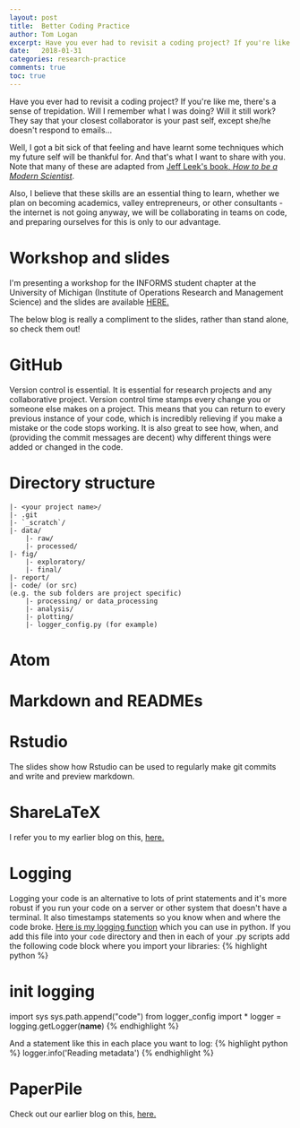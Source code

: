 ```yaml
---
layout: post
title:  Better Coding Practice
author: Tom Logan
excerpt: Have you ever had to revisit a coding project? If you're like me, there's a sense of trepidation. Will I remember what I was doing? Will it still work?  Here are some techniques that may make you a happier and more efficient researcher.
date:   2018-01-31
categories: research-practice
comments: true
toc: true
---
```


Have you ever had to revisit a coding project? If you're like me, there's a sense of trepidation. Will I remember what I was doing? Will it still work?  
They say that your closest collaborator is your past self, except she/he doesn't respond to emails...

Well, I got a bit sick of that feeling and have learnt some techniques which my future self will be thankful for. And that's what I want to share with you. Note that many of these are adapted from [Jeff Leek's book, *How to be a Modern Scientist*](http://jtleek.com/book/).  

Also, I believe that these skills are an essential thing to learn, whether we plan on becoming academics, valley entrepreneurs, or other consultants - the internet is not going anyway, we will be collaborating in teams on code, and preparing ourselves for this is only to our advantage.

# Workshop and slides
I'm presenting a workshop for the INFORMS student chapter at the University of Michigan (Institute of Operations Research and Management Science) and the slides are available [HERE.](/assets/blog/2018-01-31-better-coding-practices/informs_better-coding-practices.pptx)

The below blog is really a compliment to the slides, rather than stand alone, so check them out!

# GitHub
Version control is essential. It is essential for research projects and any collaborative project.
Version control time stamps every change you or someone else makes on a project.
This means that you can return to every previous instance of your code, which is incredibly relieving if you make a mistake or the code stops working.
It is also great to see how, when, and (providing the commit messages are decent) why different things were added or changed in the code.

# Directory structure
    |- <your project name>/
    |- .git
    |- `_scratch`/
    |- data/
        |- raw/
        |- processed/
    |- fig/
        |- exploratory/
        |- final/
    |- report/
    |- code/ (or src)
    (e.g. the sub folders are project specific)
        |- processing/ or data_processing
        |- analysis/
        |- plotting/
        |- logger_config.py (for example)

# Atom



# Markdown and READMEs


# Rstudio
The slides show how Rstudio can be used to regularly make git commits and write and preview markdown.

# ShareLaTeX
I refer you to my earlier blog on this, [here.](http://reckoningrisk.com/research-practice/2017/comparing-editors-for-reports/)

# Logging
Logging your code is an alternative to lots of print statements and it's more robust if you run your code on a server or other system that doesn't have a terminal.
It also timestamps statements so you know when and where the code broke.
[Here is my logging function](/assets/blog/2018-01-31-better-coding-practices/logger_config.py) which you can use in python.
If you add this file into your `code` directory and then in each of your .py scripts add the following code block where you import your libraries:
{% highlight python %}
# init logging
import sys
sys.path.append("code")
from logger_config import *
logger = logging.getLogger(__name__)
{% endhighlight %}

And a statement like this in each place you want to log:
{% highlight python %}
logger.info('Reading metadata')
{% endhighlight %}

# PaperPile
Check out our earlier blog on this, [here.](http://reckoningrisk.com/research-practice/2017/literature-reviews/)
